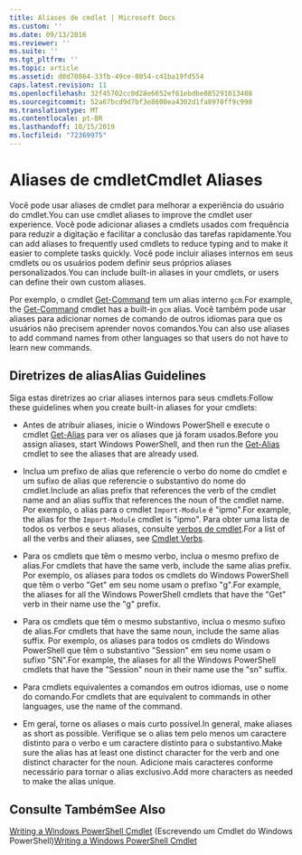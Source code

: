 ```yaml
---
title: Aliases de cmdlet | Microsoft Docs
ms.custom: ''
ms.date: 09/13/2016
ms.reviewer: ''
ms.suite: ''
ms.tgt_pltfrm: ''
ms.topic: article
ms.assetid: d0d70864-33fb-49ce-8054-c41ba19fd554
caps.latest.revision: 11
ms.openlocfilehash: 32f45702cc0d28e6652ef61ebdbe085291013408
ms.sourcegitcommit: 52a67bcd9d7bf3e8600ea4302d1fa8970ff9c998
ms.translationtype: MT
ms.contentlocale: pt-BR
ms.lasthandoff: 10/15/2019
ms.locfileid: "72369975"
---
```

# <a name="cmdlet-aliases"></a><span data-ttu-id="c4f24-102">Aliases de cmdlet</span><span class="sxs-lookup"><span data-stu-id="c4f24-102">Cmdlet Aliases</span></span>

<span data-ttu-id="c4f24-103">Você pode usar aliases de cmdlet para melhorar a experiência do usuário do cmdlet.</span><span class="sxs-lookup"><span data-stu-id="c4f24-103">You can use cmdlet aliases to improve the cmdlet user experience.</span></span> <span data-ttu-id="c4f24-104">Você pode adicionar aliases a cmdlets usados com frequência para reduzir a digitação e facilitar a conclusão das tarefas rapidamente.</span><span class="sxs-lookup"><span data-stu-id="c4f24-104">You can add aliases to frequently used cmdlets to reduce typing and to make it easier to complete tasks quickly.</span></span> <span data-ttu-id="c4f24-105">Você pode incluir aliases internos em seus cmdlets ou os usuários podem definir seus próprios aliases personalizados.</span><span class="sxs-lookup"><span data-stu-id="c4f24-105">You can include built-in aliases in your cmdlets, or users can define their own custom aliases.</span></span>

<span data-ttu-id="c4f24-106">Por exemplo, o cmdlet [Get-Command](/powershell/module/microsoft.powershell.core/get-command) tem um alias interno `gcm`.</span><span class="sxs-lookup"><span data-stu-id="c4f24-106">For example, the [Get-Command](/powershell/module/microsoft.powershell.core/get-command) cmdlet has a built-in `gcm` alias.</span></span> <span data-ttu-id="c4f24-107">Você também pode usar aliases para adicionar nomes de comando de outros idiomas para que os usuários não precisem aprender novos comandos.</span><span class="sxs-lookup"><span data-stu-id="c4f24-107">You can also use aliases to add command names from other languages so that users do not have to learn new commands.</span></span>

## <a name="alias-guidelines"></a><span data-ttu-id="c4f24-108">Diretrizes de alias</span><span class="sxs-lookup"><span data-stu-id="c4f24-108">Alias Guidelines</span></span>

<span data-ttu-id="c4f24-109">Siga estas diretrizes ao criar aliases internos para seus cmdlets:</span><span class="sxs-lookup"><span data-stu-id="c4f24-109">Follow these guidelines when you create built-in aliases for your cmdlets:</span></span>

- <span data-ttu-id="c4f24-110">Antes de atribuir aliases, inicie o Windows PowerShell e execute o cmdlet [Get-Alias](/powershell/module/Microsoft.PowerShell.Utility/Get-Alias) para ver os aliases que já foram usados.</span><span class="sxs-lookup"><span data-stu-id="c4f24-110">Before you assign aliases, start Windows PowerShell, and then run the [Get-Alias](/powershell/module/Microsoft.PowerShell.Utility/Get-Alias) cmdlet to see the aliases that are already used.</span></span>

- <span data-ttu-id="c4f24-111">Inclua um prefixo de alias que referencie o verbo do nome do cmdlet e um sufixo de alias que referencie o substantivo do nome do cmdlet.</span><span class="sxs-lookup"><span data-stu-id="c4f24-111">Include an alias prefix that references the verb of the cmdlet name and an alias suffix that references the noun of the cmdlet name.</span></span> <span data-ttu-id="c4f24-112">Por exemplo, o alias para o cmdlet `Import-Module` é "ipmo".</span><span class="sxs-lookup"><span data-stu-id="c4f24-112">For example, the alias for the `Import-Module` cmdlet is "ipmo".</span></span> <span data-ttu-id="c4f24-113">Para obter uma lista de todos os verbos e seus aliases, consulte [verbos de cmdlet](./approved-verbs-for-windows-powershell-commands.md).</span><span class="sxs-lookup"><span data-stu-id="c4f24-113">For a list of all the verbs and their aliases, see [Cmdlet Verbs](./approved-verbs-for-windows-powershell-commands.md).</span></span>

- <span data-ttu-id="c4f24-114">Para os cmdlets que têm o mesmo verbo, inclua o mesmo prefixo de alias.</span><span class="sxs-lookup"><span data-stu-id="c4f24-114">For cmdlets that have the same verb, include the same alias prefix.</span></span> <span data-ttu-id="c4f24-115">Por exemplo, os aliases para todos os cmdlets do Windows PowerShell que têm o verbo "Get" em seu nome usam o prefixo "g".</span><span class="sxs-lookup"><span data-stu-id="c4f24-115">For example, the aliases for all the Windows PowerShell cmdlets that have the "Get" verb in their name use the "g" prefix.</span></span>

- <span data-ttu-id="c4f24-116">Para os cmdlets que têm o mesmo substantivo, inclua o mesmo sufixo de alias.</span><span class="sxs-lookup"><span data-stu-id="c4f24-116">For cmdlets that have the same noun, include the same alias suffix.</span></span> <span data-ttu-id="c4f24-117">Por exemplo, os aliases para todos os cmdlets do Windows PowerShell que têm o substantivo "Session" em seu nome usam o sufixo "SN".</span><span class="sxs-lookup"><span data-stu-id="c4f24-117">For example, the aliases for all the Windows PowerShell cmdlets that have the "Session" noun in their name use the "sn" suffix.</span></span>

- <span data-ttu-id="c4f24-118">Para cmdlets equivalentes a comandos em outros idiomas, use o nome do comando.</span><span class="sxs-lookup"><span data-stu-id="c4f24-118">For cmdlets that are equivalent to commands in other languages, use the name of the command.</span></span>

- <span data-ttu-id="c4f24-119">Em geral, torne os aliases o mais curto possível.</span><span class="sxs-lookup"><span data-stu-id="c4f24-119">In general, make aliases as short as possible.</span></span> <span data-ttu-id="c4f24-120">Verifique se o alias tem pelo menos um caractere distinto para o verbo e um caractere distinto para o substantivo.</span><span class="sxs-lookup"><span data-stu-id="c4f24-120">Make sure the alias has at least one distinct character for the verb and one distinct character for the noun.</span></span> <span data-ttu-id="c4f24-121">Adicione mais caracteres conforme necessário para tornar o alias exclusivo.</span><span class="sxs-lookup"><span data-stu-id="c4f24-121">Add more characters as needed to make the alias unique.</span></span>

## <a name="see-also"></a><span data-ttu-id="c4f24-122">Consulte Também</span><span class="sxs-lookup"><span data-stu-id="c4f24-122">See Also</span></span>

<span data-ttu-id="c4f24-123">[Writing a Windows PowerShell Cmdlet](./writing-a-windows-powershell-cmdlet.md) (Escrevendo um Cmdlet do Windows PowerShell)</span><span class="sxs-lookup"><span data-stu-id="c4f24-123">[Writing a Windows PowerShell Cmdlet](./writing-a-windows-powershell-cmdlet.md)</span></span>
